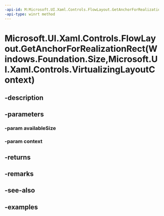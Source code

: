```yaml
---
-api-id: M:Microsoft.UI.Xaml.Controls.FlowLayout.GetAnchorForRealizationRect(Windows.Foundation.Size,Microsoft.UI.Xaml.Controls.VirtualizingLayoutContext)
-api-type: winrt method
---
```


# Microsoft.UI.Xaml.Controls.FlowLayout.GetAnchorForRealizationRect(Windows.Foundation.Size,Microsoft.UI.Xaml.Controls.VirtualizingLayoutContext)

<!--
protected virtual Microsoft.UI.Xaml.Controls.FlowLayoutAnchorInfo GetAnchorForRealizationRect (Windows.Foundation.Size availableSize, Microsoft.UI.Xaml.Controls.VirtualizingLayoutContext context);
-->


## -description

## -parameters

### -param availableSize

### -param context

## -returns

## -remarks

## -see-also

## -examples


